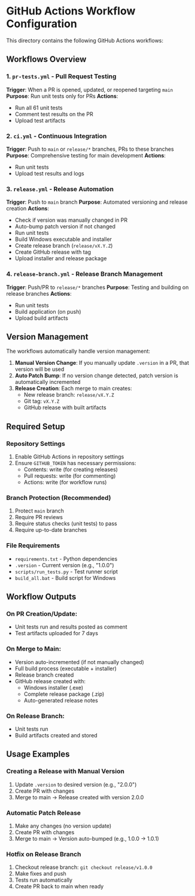 # GitHub Actions Workflow Configuration

This directory contains the following GitHub Actions workflows:

## Workflows Overview

### 1. `pr-tests.yml` - Pull Request Testing
**Trigger**: When a PR is opened, updated, or reopened targeting `main`
**Purpose**: Run unit tests only for PRs
**Actions**:
- Run all 61 unit tests
- Comment test results on the PR
- Upload test artifacts

### 2. `ci.yml` - Continuous Integration 
**Trigger**: Push to `main` or `release/*` branches, PRs to these branches
**Purpose**: Comprehensive testing for main development
**Actions**:
- Run unit tests
- Upload test results and logs

### 3. `release.yml` - Release Automation
**Trigger**: Push to `main` branch
**Purpose**: Automated versioning and release creation
**Actions**:
- Check if version was manually changed in PR
- Auto-bump patch version if not changed
- Run unit tests
- Build Windows executable and installer
- Create release branch (`release/vX.Y.Z`)
- Create GitHub release with tag
- Upload installer and release package

### 4. `release-branch.yml` - Release Branch Management
**Trigger**: Push/PR to `release/*` branches
**Purpose**: Testing and building on release branches
**Actions**:
- Run unit tests
- Build application (on push)
- Upload build artifacts

## Version Management

The workflows automatically handle version management:

1. **Manual Version Change**: If you manually update `.version` in a PR, that version will be used
2. **Auto Patch Bump**: If no version change detected, patch version is automatically incremented
3. **Release Creation**: Each merge to main creates:
   - New release branch: `release/vX.Y.Z`
   - Git tag: `vX.Y.Z`
   - GitHub release with built artifacts

## Required Setup

### Repository Settings
1. Enable GitHub Actions in repository settings
2. Ensure `GITHUB_TOKEN` has necessary permissions:
   - Contents: write (for creating releases)
   - Pull requests: write (for commenting)
   - Actions: write (for workflow runs)

### Branch Protection (Recommended)
1. Protect `main` branch
2. Require PR reviews
3. Require status checks (unit tests) to pass
4. Require up-to-date branches

### File Requirements
- `requirements.txt` - Python dependencies
- `.version` - Current version (e.g., "1.0.0")
- `scripts/run_tests.py` - Test runner script
- `build_all.bat` - Build script for Windows

## Workflow Outputs

### On PR Creation/Update:
- Unit tests run and results posted as comment
- Test artifacts uploaded for 7 days

### On Merge to Main:
- Version auto-incremented (if not manually changed)
- Full build process (executable + installer)
- Release branch created
- GitHub release created with:
  - Windows installer (.exe)
  - Complete release package (.zip)
  - Auto-generated release notes

### On Release Branch:
- Unit tests run
- Build artifacts created and stored

## Usage Examples

### Creating a Release with Manual Version
1. Update `.version` to desired version (e.g., "2.0.0")
2. Create PR with changes
3. Merge to main → Release created with version 2.0.0

### Automatic Patch Release
1. Make any changes (no version update)
2. Create PR with changes  
3. Merge to main → Version auto-bumped (e.g., 1.0.0 → 1.0.1)

### Hotfix on Release Branch
1. Checkout release branch: `git checkout release/v1.0.0`
2. Make fixes and push
3. Tests run automatically
4. Create PR back to main when ready
